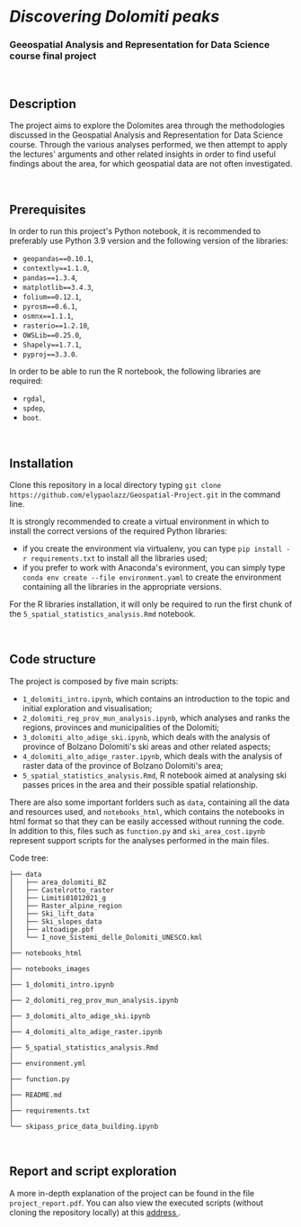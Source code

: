 # **<i>Discovering Dolomiti peaks</i>**
<h3>Geeospatial Analysis and Representation for Data Science course final project</h3>

<br>
<h2><b>Description</b></h2>

The project aims to explore the Dolomites area through the methodologies discussed in the Geospatial Analysis and Representation for Data Science course. Through the various analyses performed, we then attempt to apply the lectures' arguments and other related insights in order to find useful findings about the area, for which geospatial data are not often investigated.

<br>
<h2><b>Prerequisites</b></h2>

In order to run this project's Python notebook, it is recommended to preferably use Python 3.9 version and the following version of the libraries:
- `geopandas==0.10.1`,
- `contextly==1.1.0`,
- `pandas==1.3.4`,
- `matplotlib==3.4.3`,
- `folium==0.12.1`,
- `pyrosm==0.6.1`,
- `osmnx==1.1.1`,
- `rasterio==1.2.10`,
- `OWSLib==0.25.0`,
- `Shapely==1.7.1`,
- `pyproj==3.3.0`.

In order to be able to run the R nortebook, the following libraries are required: 
- `rgdal`,
- `spdep`,
- `boot`.

<br>
<h2><b>Installation</b></h2>

Clone this repository in a local directory typing `git clone https://github.com/elypaolazz/Geospatial-Project.git` in the command line.

It is strongly recommended to create a virtual environment in which to install the correct versions of the required Python libraries:
- if you create the environment via virtualenv, you can type `pip install -r requirements.txt` to install all the libraries used;
- if you prefer to work with Anaconda's evironment, you can simply type `conda env create --file environment.yaml` to create the environment containing all the libraries in the appropriate versions.

For the R libraries installation, it will only be required to run the first chunk of the `5_spatial_statistics_analysis.Rmd` notebook.

<br>
<h2><b>Code structure</b></h2>

The project is composed by five main scripts:
- `1_dolomiti_intro.ipynb`, which contains an introduction to the topic and initial exploration and visualisation;
- `2_dolomiti_reg_prov_mun_analysis.ipynb`, which analyses and ranks the regions, provinces and municipalities of the Dolomiti;
- `3_dolomiti_alto_adige_ski.ipynb`, which deals with the analysis of province of Bolzano Dolomiti's ski areas and other related aspects;
- `4_dolomiti_alto_adige_raster.ipynb`, which deals with the analysis of raster data of the province of Bolzano Dolomiti's area;
- `5_spatial_statistics_analysis.Rmd`, R notebook aimed at analysing ski passes prices in the area and their possible spatial relationship.

There are also some important forlders such as `data`, containing all the data and resources used, and `notebooks_html`, which contains the notebooks in html format so that they can be easily accessed without running the code. In addition to this, files such as `function.py` and `ski_area_cost.ipynb` represent support scripts for the analyses performed in the main files.


Code tree:

```
├── data
│  	├── area_dolomiti_BZ
│  	├── Castelrotto_raster
│  	├── Limiti01012021_g
│  	├── Raster_alpine_region
│  	├── Ski_lift_data
│  	├── Ski_slopes_data
│  	├── altoadige.pbf
│  	└── I_nove_Sistemi_delle_Dolomiti_UNESCO.kml
│  
├── notebooks_html
│
├── notebooks_images
│ 
├── 1_dolomiti_intro.ipynb
│ 
├── 2_dolomiti_reg_prov_mun_analysis.ipynb
│
├── 3_dolomiti_alto_adige_ski.ipynb
│
├── 4_dolomiti_alto_adige_raster.ipynb
│
├── 5_spatial_statistics_analysis.Rmd
│
├── environment.yml
│
├── function.py
│
├── README.md
│
├── requirements.txt
│
└── skipass_price_data_building.ipynb
```

<br>
<h2><b>Report and script exploration</b></h2>

A more in-depth explanation of the project can be found in the file `project_report.pdf`. You can also view the executed scripts (without cloning the repository locally) at this <a href="https://elypaolazz.github.io/geosp_pages/index.html">address </a>.
